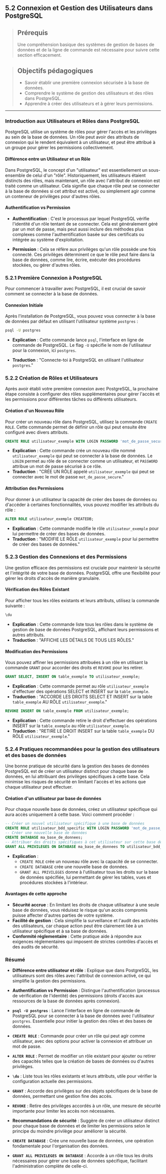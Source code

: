 ## 5.2 Connexion et Gestion des Utilisateurs dans PostgreSQL

<blockquote>
    <h2>Prérequis</h2>
    <p>Une compréhension basique des systèmes de gestion de bases de données et de la ligne de commande est nécessaire pour suivre cette section efficacement.</p>
</blockquote>

<blockquote>
    <h2>Objectifs pédagogiques</h2>
    <ul>
        <li>Savoir établir une première connexion sécurisée à la base de données.</li>
        <li>Comprendre le système de gestion des utilisateurs et des rôles dans PostgreSQL.</li>
        <li>Apprendre à créer des utilisateurs et à gérer leurs permissions.</li>
    </ul>
</blockquote>

---

### Introduction aux Utilisateurs et Rôles dans PostgreSQL

PostgreSQL utilise un système de rôles pour gérer l'accès et les privilèges au sein de la base de données. Un rôle peut avoir des attributs de connexion qui le rendent équivalent à un utilisateur, et peut être attribué à un groupe pour gérer les permissions collectivement.

#### Différence entre un Utilisateur et un Rôle

Dans PostgreSQL, le concept d'un "utilisateur" est essentiellement un sous-ensemble de celui d'un "rôle". Historiquement, les utilisateurs étaient distincts des rôles, mais maintenant, un rôle avec l'attribut de connexion est traité comme un utilisateur. Cela signifie que chaque rôle peut se connecter à la base de données si cet attribut est activé, ou simplement agir comme un conteneur de privilèges pour d'autres rôles.

#### Authentification vs Permission

- **Authentification** : C'est le processus par lequel PostgreSQL vérifie l'identité d'un rôle tentant de se connecter. Cela est généralement géré par un mot de passe, mais peut aussi inclure des méthodes plus complexes comme l'authentification basée sur des certificats ou intégrée au système d'exploitation.
  
- **Permission** : Cela se réfère aux privilèges qu'un rôle possède une fois connecté. Ces privilèges déterminent ce que le rôle peut faire dans la base de données, comme lire, écrire, exécuter des procédures stockées, ou gérer d'autres rôles.

### 5.2.1 Première Connexion à PostgreSQL

Pour commencer à travailler avec PostgreSQL, il est crucial de savoir comment se connecter à la base de données.

#### Connexion Initiale

Après l'installation de PostgreSQL, vous pouvez vous connecter à la base de données par défaut en utilisant l'utilisateur système `postgres` :

```bash
psql -U postgres
```
- **Explication** : Cette commande lance `psql`, l'interface en ligne de commande de PostgreSQL. Le flag `-U` spécifie le nom de l'utilisateur pour la connexion, ici `postgres`.

- **Traduction** : "Connecte-toi à PostgreSQL en utilisant l'utilisateur `postgres`."


### 5.2.2 Création de Rôles et Utilisateurs

Après avoir établi votre première connexion avec PostgreSQL, la prochaine étape consiste à configurer des rôles supplémentaires pour gérer l'accès et les permissions pour différentes tâches ou différents utilisateurs.

#### Création d'un Nouveau Rôle

Pour créer un nouveau rôle dans PostgreSQL, utilisez la commande `CREATE ROLE`. Cette commande permet de définir un rôle qui peut ensuite être configuré avec divers attributs.

```sql
CREATE ROLE utilisateur_exemple WITH LOGIN PASSWORD 'mot_de_passe_secure';
```
- **Explication** : Cette commande crée un nouveau rôle nommé `utilisateur_exemple` qui peut se connecter à la base de données. Le `LOGIN` permet au rôle de se connecter comme un utilisateur, et `PASSWORD` attribue un mot de passe sécurisé à ce rôle.
- **Traduction** : "CRÉE UN RÔLE appelé `utilisateur_exemple` qui peut se connecter avec le mot de passe `mot_de_passe_secure`."

#### Attribution des Permissions

Pour donner à un utilisateur la capacité de créer des bases de données ou d'accéder à certaines fonctionnalités, vous pouvez modifier les attributs du rôle :

```sql
ALTER ROLE utilisateur_exemple CREATEDB;
```
- **Explication** : Cette commande modifie le rôle `utilisateur_exemple` pour lui permettre de créer des bases de données.
- **Traduction** : "MODIFIE LE RÔLE `utilisateur_exemple` pour lui permettre de créer des bases de données."

### 5.2.3 Gestion des Connexions et des Permissions

Une gestion efficace des permissions est cruciale pour maintenir la sécurité et l'intégrité de votre base de données. PostgreSQL offre une flexibilité pour gérer les droits d'accès de manière granulaire.

#### Vérification des Rôles Existant

Pour afficher tous les rôles existants et leurs attributs, utilisez la commande suivante :

```sql
\du
```
- **Explication** : Cette commande liste tous les rôles dans le système de gestion de base de données PostgreSQL, affichant leurs permissions et autres attributs.
- **Traduction** : "AFFICHE LES DÉTAILS DE TOUS LES RÔLES."

#### Modification des Permissions

Vous pouvez affiner les permissions attribuées à un rôle en utilisant la commande `GRANT` pour accorder des droits et `REVOKE` pour les retirer.

```sql
GRANT SELECT, INSERT ON table_exemple TO utilisateur_exemple;
```
- **Explication** : Cette commande permet au rôle `utilisateur_exemple` d'effectuer des opérations SELECT et INSERT sur la `table_exemple`.
- **Traduction** : "ACCORDE LES DROITS SELECT ET INSERT sur la table `table_exemple` AU RÔLE `utilisateur_exemple`."

```sql
REVOKE INSERT ON table_exemple FROM utilisateur_exemple;
```
- **Explication** : Cette commande retire le droit d'effectuer des opérations INSERT sur la `table_exemple` au rôle `utilisateur_exemple`.
- **Traduction** : "RETIRE LE DROIT INSERT sur la table `table_exemple` DU RÔLE `utilisateur_exemple`."


### 5.2.4 Pratiques recommandées pour la gestion des utilisateurs et des bases de données

Une bonne pratique de sécurité dans la gestion des bases de données PostgreSQL est de créer un utilisateur distinct pour chaque base de données, en lui attribuant des privilèges spécifiques à cette base. Cela minimise les risques de sécurité en limitant l'accès et les actions que chaque utilisateur peut effectuer.

#### Création d'un utilisateur par base de données

Pour chaque nouvelle base de données, créez un utilisateur spécifique qui aura accès uniquement à cette base. Voici comment procéder :

```sql
-- Créer un nouvel utilisateur spécifique à une base de données
CREATE ROLE utilisateur_bdd_specific WITH LOGIN PASSWORD 'mot_de_passe_secure';
-- Créer une nouvelle base de données
CREATE DATABASE ma_base_de_donnees;
-- Attribuer des droits spécifiques à cet utilisateur sur cette base de données
GRANT ALL PRIVILEGES ON DATABASE ma_base_de_donnees TO utilisateur_bdd_specific;
```

- **Explication** :
  - `CREATE ROLE` crée un nouveau rôle avec la capacité de se connecter.
  - `CREATE DATABASE` crée une nouvelle base de données.
  - `GRANT ALL PRIVILEGES` donne à l'utilisateur tous les droits sur la base de données spécifiée, lui permettant de gérer les tables, vues et procédures stockées à l'intérieur.

#### Avantages de cette approche

- **Sécurité accrue** : En limitant les droits de chaque utilisateur à une seule base de données, vous réduisez le risque qu'un accès compromis puisse affecter d'autres parties de votre système.
- **Facilité de gestion** : Cela simplifie la surveillance et l'audit des activités des utilisateurs, car chaque action peut être clairement liée à un utilisateur spécifique et à sa base de données.
- **Conformité réglementaire** : Cette pratique aide à répondre aux exigences réglementaires qui imposent de strictes contrôles d'accès et des audits de sécurité.


### Résumé

- **Différence entre utilisateur et rôle** : Explique que dans PostgreSQL, les utilisateurs sont des rôles avec l'attribut de connexion activé, ce qui simplifie la gestion des permissions.

- **Authentification vs Permission** : Distingue l'authentification (processus de vérification de l'identité) des permissions (droits d'accès aux ressources de la base de données après connexion).

- **`psql -U postgres`** : Lance l'interface en ligne de commande de PostgreSQL pour se connecter à la base de données avec l'utilisateur `postgres`. Essentielle pour initier la gestion des rôles et des bases de données.

- **`CREATE ROLE`** : Commande pour créer un rôle qui peut agir comme utilisateur, avec des options pour activer la connexion et attribuer un mot de passe.

- **`ALTER ROLE`** : Permet de modifier un rôle existant pour ajouter ou retirer des capacités telles que la création de bases de données ou d'autres privilèges.

- **`\du`** : Liste tous les rôles existants et leurs attributs, utile pour vérifier la configuration actuelle des permissions.

- **`GRANT`** : Accorde des privilèges sur des objets spécifiques de la base de données, permettant une gestion fine des accès.

- **`REVOKE`** : Retire des privilèges accordés à un rôle, une mesure de sécurité importante pour limiter les accès non nécessaires.

- **Recommandations de sécurité** : Suggère de créer un utilisateur distinct pour chaque base de données et de limiter les permissions selon le principe du moindre privilège pour améliorer la sécurité.

- **`CREATE DATABASE`** : Crée une nouvelle base de données, une opération fondamentale pour l'organisation des données.

- **`GRANT ALL PRIVILEGES ON DATABASE`** : Accorde à un rôle tous les droits nécessaires pour gérer une base de données spécifique, facilitant l'administration complète de celle-ci.



